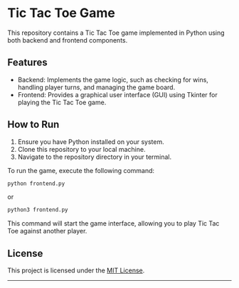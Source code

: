 # Tic Tac Toe Game

This repository contains a Tic Tac Toe game implemented in Python using both backend and frontend components.

## Features

- Backend: Implements the game logic, such as checking for wins, handling player turns, and managing the game board.
- Frontend: Provides a graphical user interface (GUI) using Tkinter for playing the Tic Tac Toe game.

## How to Run

1. Ensure you have Python installed on your system.
2. Clone this repository to your local machine.
3. Navigate to the repository directory in your terminal.

To run the game, execute the following command:

```bash
python frontend.py
```

or

```bash
python3 frontend.py
```

This command will start the game interface, allowing you to play Tic Tac Toe against another player.

## License

This project is licensed under the [MIT License](LICENSE).

---

